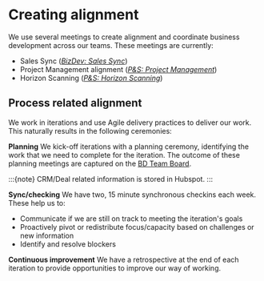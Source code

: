 # Creating alignment

We use several meetings to create alignment and coordinate business development across our teams.
These meetings are currently:

-   Sales Sync (_[BizDev: Sales Sync](meetings/sales-sync.md)_)
-   Project Management alignment (_[P&S: Project Management](meetings/project-management-alignment.md)_)
-   Horizon Scanning (_[P&S: Horizon Scanning](meetings/horizon-scanning.md)_)

## Process related alignment

We work in iterations and use Agile delivery practices to deliver our work.
This naturally results in the following ceremonies:

**Planning**
We kick-off iterations with a planning ceremony, identifying the work that we need to complete for the iteration.
The outcome of these planning meetings are captured on the [BD Team Board](https://github.com/orgs/2i2c-org/projects/61/views/1?filterQuery=).

:::{note}
CRM/Deal related information is stored in Hubspot.
:::

**Sync/checking**
We have two, 15 minute synchronous checkins each week. These help us to:

-   Communicate if we are still on track to meeting the iteration's goals
-   Proactively pivot or redistribute focus/capacity based on challenges or new information
-   Identify and resolve blockers

**Continuous improvement**
We have a retrospective at the end of each iteration to provide opportunities to improve our way of working.
